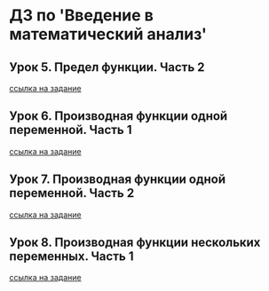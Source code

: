 # ДЗ по 'Введение в математический анализ'

## Урок 5. Предел функции. Часть 2
[ссылка на задание](https://drive.google.com/file/d/1IRIdWNJZHyxcy7knndLfDViehOzYoyfd/view)

## Урок 6. Производная функции одной переменной. Часть 1
[ссылка на задание](https://gbcdn.mrgcdn.ru/uploads/asset/5790345/attachment/2b0aa386717d442cd22d6e973879d081.pdf)

## Урок 7. Производная функции одной переменной. Часть 2
[ссылка на задание](https://drive.google.com/file/d/1u5UK088wMLi7az_PfAeJ6DHukmi21Y8H/view)

## Урок 8. Производная функции нескольких переменных. Часть 1
[ссылка на задание](https://docs.google.com/document/d/1oRcGEcmKfQAKzJ-4A7xa59sEM5OWb7ghVj3hzy7D5o4/edit)